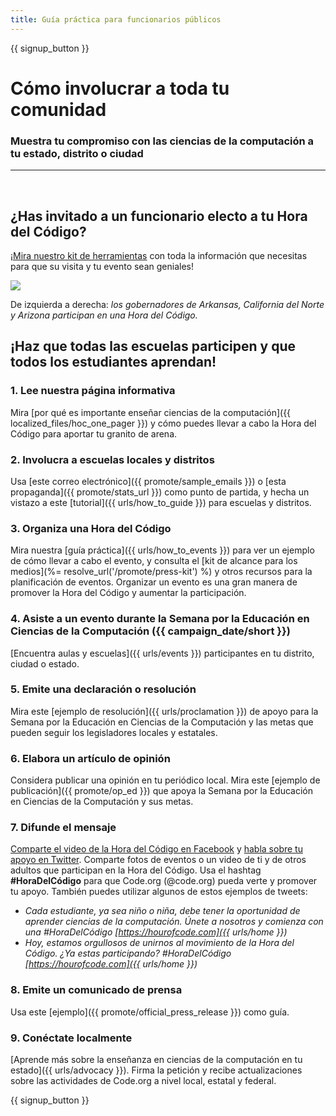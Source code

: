 ```yaml
---
title: Guía práctica para funcionarios públicos
---
```


{{ signup_button }}

# Cómo involucrar a toda tu comunidad

### Muestra tu compromiso con las ciencias de la computación a tu estado, distrito o ciudad

* * *

</br>

## ¿Has invitado a un funcionario electo a tu Hora del Código?

¡[Mira nuestro kit de herramientas](/files/elected-official.pdf) con toda la información que necesitas para que su visita y tu evento sean geniales!

![](/images/fit-800/hoc_govs.png)

De izquierda a derecha: *los gobernadores de Arkansas, California del Norte y Arizona participan en una Hora del Código.*

## ¡Haz que todas las escuelas participen y que todos los estudiantes aprendan!

### 1. Lee nuestra página informativa

Mira [por qué es importante enseñar ciencias de la computación]({{ localized_files/hoc_one_pager }}) y cómo puedes llevar a cabo la Hora del Código para aportar tu granito de arena.

### 2. Involucra a escuelas locales y distritos

Usa [este correo electrónico]({{ promote/sample_emails }}) o [esta propaganda]({{ promote/stats_url }}) como punto de partida, y hecha un vistazo a este [tutorial]({{ urls/how_to_guide }}) para escuelas y distritos.

### 3. Organiza una Hora del Código

Mira nuestra [guía práctica]({{ urls/how_to_events }}) para ver un ejemplo de cómo llevar a cabo el evento, y consulta el [kit de alcance para los medios](%= resolve_url('/promote/press-kit') %) y otros recursos para la planificación de eventos. Organizar un evento es una gran manera de promover la Hora del Código y aumentar la participación.

### 4. Asiste a un evento durante la Semana por la Educación en Ciencias de la Computación ({{ campaign_date/short }})

[Encuentra aulas y escuelas]({{ urls/events }}) participantes en tu distrito, ciudad o estado.

### 5. Emite una declaración o resolución

Mira este [ejemplo de resolución]({{ urls/proclamation }}) de apoyo para la Semana por la Educación en Ciencias de la Computación y las metas que pueden seguir los legisladores locales y estatales.

### 6. Elabora un artículo de opinión

Considera publicar una opinión en tu periódico local. Mira este [ejemplo de publicación]({{ promote/op_ed }}) que apoya la Semana por la Educación en Ciencias de la Computación y sus metas.

### 7. Difunde el mensaje

[Comparte el video de la Hora del Código en Facebook](https://www.facebook.com/sharer/sharer.php?u=http%3A%2F%2Fhourofcode.com%2Fus) y [habla sobre tu apoyo en Twitter](https://twitter.com/intent/tweet?url=http%3A%2F%2Fhourofcode.com&text=I%27m%20participating%20in%20this%20year%27s%20%23HourOfCode%2C%20are%20you%3F%20%40codeorg&original_referer=https%3A%2F%2Fwww.google.com%2Furl%3Fq%3Dhttps%253A%252F%252Ftwitter.com%252Fshare%253Fhashtags%253D%2526amp%253Brelated%253Dcodeorg%2526amp%253Btext%253DI%252527m%252Bparticipating%252Bin%252Bthis%252Byear%252527s%252B%252523HourOfCode%25252C%252Bare%252Byou%25253F%252B%252540codeorg%2526amp%253Burl%253Dhttp%25253A%25252F%25252Fhourofcode.com%26sa%3DD%26sntz%3D1%26usg%3DAFQjCNE1GLTUbKZfMlEh9Aj5w0iswz6PYQ&related=codeorg&hashtags=). Comparte fotos de eventos o un video de ti y de otros adultos que participan en la Hora del Código. Usa el hashtag **#HoraDelCódigo** para que Code.org (@code.org) pueda verte y promover tu apoyo. También puedes utilizar algunos de estos ejemplos de tweets:

- *Cada estudiante, ya sea niño o niña, debe tener la oportunidad de aprender ciencias de la computación. Únete a nosotros y comienza con una #HoraDelCódigo [https://hourofcode.com]({{ urls/home }})*
- *Hoy, estamos orgullosos de unirnos al movimiento de la Hora del Código. ¿Ya estas participando? #HoraDelCódigo [https://hourofcode.com]({{ urls/home }})*

### 8. Emite un comunicado de prensa

Usa este [ejemplo]({{ promote/official_press_release }}) como guía.

### 9. Conéctate localmente

[Aprende más sobre la enseñanza en ciencias de la computación en tu estado]({{ urls/advocacy }}). Firma la petición y recibe actualizaciones sobre las actividades de Code.org a nivel local, estatal y federal.

{{ signup_button }}